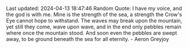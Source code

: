 Last updated: 2024-04-13 18:47:46
Random Quote: I have my voice, and the god is with me.  Mine is the strength of the sea, a strength the Crow's Eye cannot hope to withstand.  The waves may break upon the mountain, yet still they come, wave upon wave, and in the end only pebbles remain where once the mountain stood.  And soon even the pebbles are swept away, to be ground beneath the sea for all eternity.  -  Aeron Greyjoy